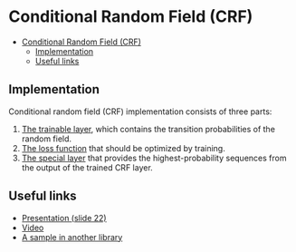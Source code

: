 # Conditional Random Field (CRF)

<!-- TOC -->

- [Conditional Random Field (CRF)](#conditional-random-field-crf)
    - [Implementation](#implementation)
    - [Useful links](#useful-links)

<!-- /TOC -->

## Implementation

Conditional random field (CRF) implementation consists of three parts:

1. [The trainable layer](CrfLayer.md), which contains the transition probabilities of the random field.
2. [The loss function](CrfLossLayer.md) that should be optimized by training.
3. [The special layer](BestSequenceLayer.md) that provides the highest-probability sequences from the output of the trained CRF layer.

## Useful links

- [Presentation (slide 22)](http://www.phontron.com/slides/sdm-20131114.pdf)
- [Video](https://www.youtube.com/watch?v=fGdXkVv1qNQ)
- [A sample in another library](https://guillaumegenthial.github.io/sequence-tagging-with-tensorflow.html)

